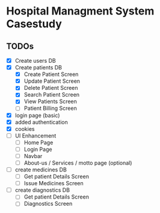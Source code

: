 # Hospital Managment System Casestudy

## TODOs
- [x] Create users DB
- [x] Create patients DB
     - [x] Create Patient Screen
     - [x] Update Patient Screen
     - [x] Delete Patient Screen
     - [x] Search Patient Screen
     - [x] View Patients Screen
     - [ ] Patient Billing Screen
- [x] login page (basic)
- [x] added authentication
- [x] cookies
- [ ] UI Enhancement
     - [ ] Home Page
     - [ ] Login Page
     - [ ] Navbar
     - [ ] About-us / Services / motto page (optional)
- [ ] create medicines DB
     - [ ] Get patient Details Screen
     - [ ] Issue Medicines Screen
- [ ] create diagnostics DB
     - [ ] Get patient Details Screen 
     - [ ] Diagnostics Screen
